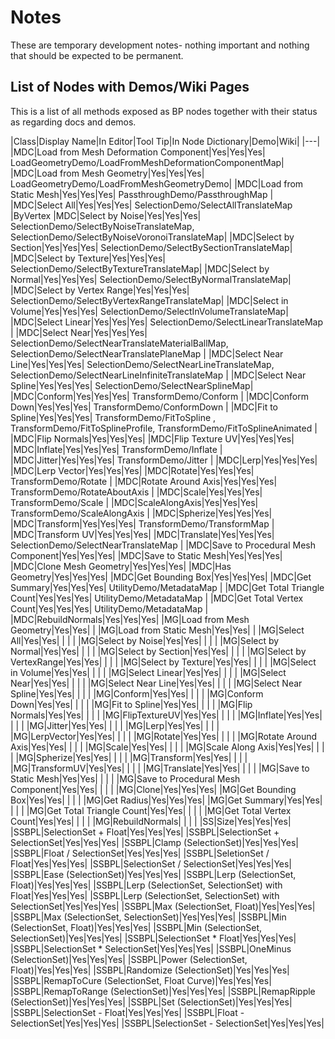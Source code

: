 # Notes

These are temporary development notes- nothing important and nothing that should be expected to be permanent.

## List of Nodes with Demos/Wiki Pages
This is a list of all methods exposed as BP nodes together with their status as regarding docs and demos.

|Class|Display Name|In Editor|Tool Tip|In Node Dictionary|Demo|Wiki|
|---|
|MDC|Load from Mesh Deformation Component|Yes|Yes|Yes| LoadGeometryDemo/LoadFromMeshDeformationComponentMap|
|MDC|Load from Mesh Geometry|Yes|Yes|Yes| LoadGeometryDemo/LoadFromMeshGeometryDemo|
|MDC|Load from Static Mesh|Yes|Yes|Yes| PassthroughDemo/PassthroughMap |
|MDC|Select All|Yes|Yes|Yes| SelectionDemo/SelectAllTranslateMap |ByVertex
|MDC|Select by Noise|Yes|Yes|Yes| SelectionDemo/SelectByNoiseTranslateMap, SelectionDemo/SelectByNoiseVoronoiTranslateMap|
|MDC|Select by Section|Yes|Yes|Yes| SelectionDemo/SelectBySectionTranslateMap|
|MDC|Select by Texture|Yes|Yes|Yes| SelectionDemo/SelectByTextureTranslateMap|
|MDC|Select by Normal|Yes|Yes|Yes| SelectionDemo/SelectByNormalTranslateMap|
|MDC|Select by Vertex Range|Yes|Yes|Yes| SelectionDemo/SelectByVertexRangeTranslateMap|
|MDC|Select in Volume|Yes|Yes|Yes| SelectionDemo/SelectInVolumeTranslateMap|
|MDC|Select Linear|Yes|Yes|Yes| SelectionDemo/SelectLinearTranslateMap |
|MDC|Select Near|Yes|Yes|Yes| SelectionDemo/SelectNearTranslateMaterialBallMap, SelectionDemo/SelectNearTranslatePlaneMap |
|MDC|Select Near Line|Yes|Yes|Yes| SelectionDemo/SelectNearLineTranslateMap, SelectionDemo/SelectNearLineInfiniteTranslateMap |
|MDC|Select Near Spline|Yes|Yes|Yes| SelectionDemo/SelectNearSplineMap|
|MDC|Conform|Yes|Yes|Yes| TransformDemo/Conform |
|MDC|Conform Down|Yes|Yes|Yes| TransformDemo/ConformDown |
|MDC|Fit to Spline|Yes|Yes|Yes| TransformDemo/FitToSpline , TransformDemo/FitToSplineProfile, TransformDemo/FitToSplineAnimated |
|MDC|Flip Normals|Yes|Yes|Yes|
|MDC|Flip Texture UV|Yes|Yes|Yes|
|MDC|Inflate|Yes|Yes|Yes| TransformDemo/Inflate |
|MDC|Jitter|Yes|Yes|Yes| TransformDemo/Jitter |
|MDC|Lerp|Yes|Yes|Yes|
|MDC|Lerp Vector|Yes|Yes|Yes|
|MDC|Rotate|Yes|Yes|Yes| TransformDemo/Rotate |
|MDC|Rotate Around Axis|Yes|Yes|Yes| TransformDemo/RotateAboutAxis |
|MDC|Scale|Yes|Yes|Yes| TransformDemo/Scale |
|MDC|ScaleAlongAxis|Yes|Yes|Yes| TransformDemo/ScaleAlongAxis |
|MDC|Spherize|Yes|Yes|Yes|
|MDC|Transform|Yes|Yes|Yes| TransformDemo/TransformMap |
|MDC|Transform UV|Yes|Yes|Yes|
|MDC|Translate|Yes|Yes|Yes| SelectionDemo/SelectNearTranslateMap |
|MDC|Save to Procedural Mesh Component|Yes|Yes|Yes|
|MDC|Save to Static Mesh|Yes|Yes|Yes|
|MDC|Clone Mesh Geometry|Yes|Yes|Yes|
|MDC|Has Geometry|Yes|Yes|Yes|
|MDC|Get Bounding Box|Yes|Yes|Yes|
|MDC|Get Summary|Yes|Yes|Yes| UtilityDemo/MetadataMap |
|MDC|Get Total Triangle Count|Yes|Yes|Yes| UtilityDemo/MetadataMap |
|MDC|Get Total Vertex Count|Yes|Yes|Yes| UtilityDemo/MetadataMap |
|MDC|RebuildNormals|Yes|Yes|Yes|
|MG|Load from Mesh Geometry|Yes|Yes| |
|MG|Load from Static Mesh|Yes|Yes| |
|MG|Select All|Yes|Yes| | | |
|MG|Select by Noise|Yes|Yes| | | |
|MG|Select by Normal|Yes|Yes| | | |
|MG|Select by Section|Yes|Yes| | | |
|MG|Select by VertexRange|Yes|Yes| | | |
|MG|Select by Texture|Yes|Yes| | | |
|MG|Select in Volume|Yes|Yes| | | |
|MG|Select Linear|Yes|Yes| | | |
|MG|Select Near|Yes|Yes| | | |
|MG|Select Near Line|Yes|Yes| | | |
|MG|Select Near Spline|Yes|Yes| | | |
|MG|Conform|Yes|Yes| | | |
|MG|Conform Down|Yes|Yes| | | |
|MG|Fit to Spline|Yes|Yes| | | |
|MG|Flip Normals|Yes|Yes| | | |
|MG|FlipTextureUV|Yes|Yes| | | |
|MG|Inflate|Yes|Yes| | | |
|MG|Jitter|Yes|Yes| | | |
|MG|Lerp|Yes|Yes| | | |
|MG|LerpVector|Yes|Yes| | | |
|MG|Rotate|Yes|Yes| | | |
|MG|Rotate Around Axis|Yes|Yes| | | |
|MG|Scale|Yes|Yes| | | |
|MG|Scale Along Axis|Yes|Yes| | | |
|MG|Spherize|Yes|Yes| | | |
|MG|Transform|Yes|Yes| | | |
|MG|TransformUV|Yes|Yes| | | |
|MG|Translate|Yes|Yes| | | |
|MG|Save to Static Mesh|Yes|Yes| | | |
|MG|Save to Procedural Mesh Component|Yes|Yes| | | |
|MG|Clone|Yes|Yes|Yes|
|MG|Get Bounding Box|Yes|Yes| | | |
|MG|Get Radius|Yes|Yes|Yes|
|MG|Get Summary|Yes|Yes| | | |
|MG|Get Total Triangle Count|Yes|Yes| | | |
|MG|Get Total Vertex Count|Yes|Yes| | | |
|MG|RebuildNormals| | | |
|SS|Size|Yes|Yes|Yes|
|SSBPL|SelectionSet + Float|Yes|Yes|Yes|
|SSBPL|SelectionSet + SelectionSet|Yes|Yes|Yes|
|SSBPL|Clamp (SelectionSet)|Yes|Yes|Yes|
|SSBPL|Float / SelectionSet|Yes|Yes|Yes|
|SSBPL|SeletionSet / Float|Yes|Yes|Yes|
|SSBPL|SelectionSet / SelectionSet|Yes|Yes|Yes|
|SSBPL|Ease (SelectionSet)|Yes|Yes|Yes|
|SSBPL|Lerp (SelectionSet, Float)|Yes|Yes|Yes|
|SSBPL|Lerp (SelectionSet, SelectionSet) with Float|Yes|Yes|Yes|
|SSBPL|Lerp (SelectionSet, SelectionSet) with SelectionSet|Yes|Yes|Yes|
|SSBPL|Max (SelectionSet, Float)|Yes|Yes|Yes|
|SSBPL|Max (SelectionSet, SelectionSet)|Yes|Yes|Yes|
|SSBPL|Min (SelectionSet, Float)|Yes|Yes|Yes|
|SSBPL|Min (SelectionSet, SelectionSet)|Yes|Yes|Yes|
|SSBPL|SelectionSet * Float|Yes|Yes|Yes|
|SSBPL|SelectionSet * SelectionSet|Yes|Yes|Yes|
|SSBPL|OneMinus (SelectionSet)|Yes|Yes|Yes|
|SSBPL|Power (SelectionSet, Float)|Yes|Yes|Yes|
|SSBPL|Randomize (SelectionSet)|Yes|Yes|Yes|
|SSBPL|RemapToCure (SelectionSet, Float Curve)|Yes|Yes|Yes|
|SSBPL|RemapToRange (SelectionSet)|Yes|Yes|Yes|
|SSBPL|RemapRipple (SelectionSet)|Yes|Yes|Yes|
|SSBPL|Set (SelectionSet)|Yes|Yes|Yes|
|SSBPL|SelectionSet - Float|Yes|Yes|Yes|
|SSBPL|Float - SelectionSet|Yes|Yes|Yes|
|SSBPL|SelectionSet - SelectionSet|Yes|Yes|Yes|
